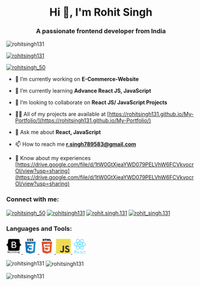 <h1 align="center">Hi 👋, I'm Rohit Singh</h1>
<h3 align="center">A passionate frontend developer from India</h3>

<p align="left"> <img src="https://komarev.com/ghpvc/?username=rohitsingh131&label=Profile%20views&color=0e75b6&style=flat" alt="rohitsingh131" /> </p>

<p align="left"> <a href="https://github.com/ryo-ma/github-profile-trophy"><img src="https://github-profile-trophy.vercel.app/?username=rohitsingh131" alt="rohitsingh131" /></a> </p>

<p align="left"> <a href="https://twitter.com/rohitsingh_50" target="blank"><img src="https://img.shields.io/twitter/follow/rohitsingh_50?logo=twitter&style=for-the-badge" alt="rohitsingh_50" /></a> </p>

- 🔭 I’m currently working on **E-Commerce-Website**

- 🌱 I’m currently learning **Advance React JS, JavaScript**

- 👯 I’m looking to collaborate on **React JS/ JavaScript Projects**

- 👨‍💻 All of my projects are available at [https://rohitsingh131.github.io/My-Portfolio/](https://rohitsingh131.github.io/My-Portfolio/)

- 💬 Ask me about **React, JavaScript**

- 📫 How to reach me **r.singh789583@gmail.com**

- 📄 Know about my experiences [https://drive.google.com/file/d/1tW0GtXjeaYWD079PELVhW6FCVkvocrOl/view?usp=sharing](https://drive.google.com/file/d/1tW0GtXjeaYWD079PELVhW6FCVkvocrOl/view?usp=sharing)

<h3 align="left">Connect with me:</h3>
<p align="left">
<a href="https://twitter.com/rohitsingh_50" target="blank"><img align="center" src="https://raw.githubusercontent.com/rahuldkjain/github-profile-readme-generator/master/src/images/icons/Social/twitter.svg" alt="rohitsingh_50" height="30" width="40" /></a>
<a href="https://linkedin.com/in/rohitsingh131" target="blank"><img align="center" src="https://raw.githubusercontent.com/rahuldkjain/github-profile-readme-generator/master/src/images/icons/Social/linked-in-alt.svg" alt="rohitsingh131" height="30" width="40" /></a>
<a href="https://fb.com/rohit.singh.131" target="blank"><img align="center" src="https://raw.githubusercontent.com/rahuldkjain/github-profile-readme-generator/master/src/images/icons/Social/facebook.svg" alt="rohit.singh.131" height="30" width="40" /></a>
<a href="https://instagram.com/rohit_singh.131" target="blank"><img align="center" src="https://raw.githubusercontent.com/rahuldkjain/github-profile-readme-generator/master/src/images/icons/Social/instagram.svg" alt="rohit_singh.131" height="30" width="40" /></a>
</p>

<h3 align="left">Languages and Tools:</h3>
<p align="left"> <a href="https://getbootstrap.com" target="_blank" rel="noreferrer"> <img src="https://raw.githubusercontent.com/devicons/devicon/master/icons/bootstrap/bootstrap-plain-wordmark.svg" alt="bootstrap" width="40" height="40"/> </a> <a href="https://www.w3schools.com/css/" target="_blank" rel="noreferrer"> <img src="https://raw.githubusercontent.com/devicons/devicon/master/icons/css3/css3-original-wordmark.svg" alt="css3" width="40" height="40"/> </a> <a href="https://www.w3.org/html/" target="_blank" rel="noreferrer"> <img src="https://raw.githubusercontent.com/devicons/devicon/master/icons/html5/html5-original-wordmark.svg" alt="html5" width="40" height="40"/> </a> <a href="https://developer.mozilla.org/en-US/docs/Web/JavaScript" target="_blank" rel="noreferrer"> <img src="https://raw.githubusercontent.com/devicons/devicon/master/icons/javascript/javascript-original.svg" alt="javascript" width="40" height="40"/> </a> <a href="https://reactjs.org/" target="_blank" rel="noreferrer"> <img src="https://raw.githubusercontent.com/devicons/devicon/master/icons/react/react-original-wordmark.svg" alt="react" width="40" height="40"/> </a> </p>

<p><img align="left" src="https://github-readme-stats.vercel.app/api/top-langs?username=rohitsingh131&show_icons=true&locale=en&layout=compact" alt="rohitsingh131" /></p>

<p>&nbsp;<img align="center" src="https://github-readme-stats.vercel.app/api?username=rohitsingh131&show_icons=true&locale=en" alt="rohitsingh131" /></p>

<p><img align="center" src="https://github-readme-streak-stats.herokuapp.com/?user=rohitsingh131&" alt="rohitsingh131" /></p>
